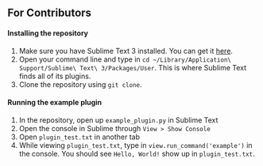 ## For Contributors

#### Installing the repository
1. Make sure you have Sublime Text 3 installed. You can get it [here](https://www.sublimetext.com/3).
2. Open your command line and type in `cd ~/Library/Application\ Support/Sublime\ Text\ 3/Packages/User`. This is where Sublime Text finds all of its plugins.
3. Clone the repository using `git clone`. 

#### Running the example plugin
1. In the repository, open up `example_plugin.py` in Sublime Text
2. Open the console in Sublime through `View > Show Console`
3. Open `plugin_test.txt` in another tab
4. While viewing `plugin_test.txt`, type in `view.run_command('example')` in the console. You should see `Hello, World!` show up in `plugin_test.txt`.